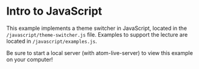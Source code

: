 # Intro to JavaScript

This example implements a theme switcher in JavaScript, located in the `/javascript/theme-switcher.js` file. Examples to support the lecture are located in `/javascript/examples.js`.

Be sure to start a local server (with atom-live-server) to view this example on your computer! 